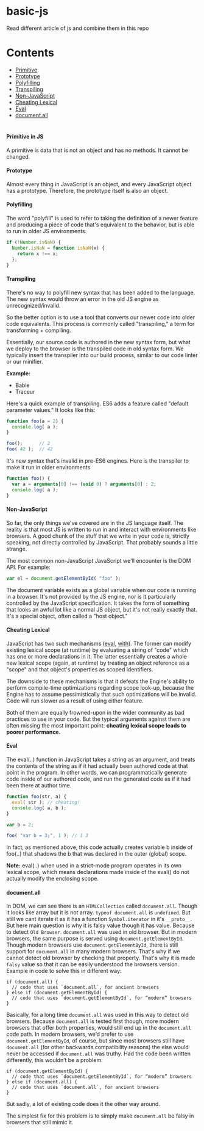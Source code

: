 # basic-js
Read different article of js and combine them in this repo
#

# Contents
- [Primitive](#primitive-in-js)
- [Prototype](#prototype)
- [Polyfilling](#polyfilling)
- [Transpiling](#transpiling)
- [Non-JavaScript](#non\-javascript)
- [Cheating Lexical](#cheating-lexical)
- [Eval](#eval)
- [document.all](#documentall)

#
#### Primitive in JS
A primitive is data that is not an object and has no methods. It cannot be changed.

#### Prototype
Almost every thing in JavaScript is an object, and every JavaScript object has a prototype. Therefore, the prototype itself is also an object.

#### Polyfilling
The word "polyfill" is used to refer to taking the definition of a newer feature and producing a piece of code that's equivalent to the behavior, but is able to run in older JS environments.

```js
if (!Number.isNaN) {
  Number.isNaN = function isNaN(x) {
    return x !== x;
  };
}
```

#### Transpiling
There's no way to polyfill new syntax that has been added to the language. The new syntax would throw an error in the old JS engine as unrecognized/invalid.

So the better option is to use a tool that converts our newer code into older code equivalents. This process is commonly called "transpiling," a term for transforming + compiling.

Essentially, our source code is authored in the new syntax form, but what we deploy to the browser is the transpiled code in old syntax form. We typically insert the transpiler into our build process, similar to our code linter or our minifier.

**Example:** 
- Bable
- Traceur

Here's a quick example of transpiling. ES6 adds a feature called "default parameter values." It looks like this:
```js
function foo(a = 2) {
  console.log( a );
}

foo();		// 2
foo( 42 );	// 42
```

It's new syntax that's invalid in pre-ES6 engines. Here is the transpiler to make it run in older environments

```js
function foo() {
  var a = arguments[0] !== (void 0) ? arguments[0] : 2;
  console.log( a );
}
```

#### Non-JavaScript
So far, the only things we've covered are in the JS language itself. The reality is that most JS is written to run in and interact with environments like browsers. A good chunk of the stuff that we write in your code is, strictly speaking, not directly controlled by JavaScript. That probably sounds a little strange.

The most common non-JavaScript JavaScript we'll encounter is the DOM API. For example:
```js
var el = document.getElementById( "foo" );
```
The document variable exists as a global variable when our code is running in a browser. It's not provided by the JS engine, nor is it particularly controlled by the JavaScript specification. It takes the form of something that looks an awful lot like a normal JS object, but it's not really exactly that. It's a special object, often called a "host object."

#### Cheating Lexical
JavaScript has two such mechanisms ([eval](#eval), [with](#cheating-lexical)). The former can modify existing lexical scope (at runtime) by evaluating a string of "code" which has one or more declarations in it. The latter essentially creates a whole new lexical scope (again, at runtime) by treating an object reference as a "scope" and that object's properties as scoped identifiers. 

The downside to these mechanisms is that it defeats the Engine's ability to perform compile-time optimizations regarding scope look-up, because the Engine has to assume pessimistically that such optimizations will be invalid. Code will run slower as a result of using either feature.

Both of them are equally frowned-upon in the wider community as bad practices to use in your code. But the typical arguments against them are often missing the most important point: **cheating lexical scope leads to poorer performance.**

#### Eval
The eval(..) function in JavaScript takes a string as an argument, and treats the contents of the string as if it had actually been authored code at that point in the program. In other words, we can programmatically generate code inside of our authored code, and run the generated code as if it had been there at author time.
```js
function foo(str, a) {
  eval( str ); // cheating!
  console.log( a, b );
}

var b = 2;

foo( "var b = 3;", 1 ); // 1 3
```
In fact, as mentioned above, this code actually creates variable b inside of foo(..) that shadows the b that was declared in the outer (global) scope.

**Note:** eval(..) when used in a strict-mode program operates in its own lexical scope, which means declarations made inside of the eval() do not actually modify the enclosing scope.

#### document.all

In DOM, we can see there is an `HTMLCollection` called `document.all`. Though it looks like array but it is not array. `typeof document.all` is `undefined`. But still we cant iterate it as it has a function `Symbol.iterator` in it's `__proto__`. But here main question is why it is falsy value though it has value. Because to detect `Old Browser`. `document.all` was used in old browser. But in modern browsers, the same purpose is served using `document.getElementById`. Though modern browsers use `document.getElementById`, there is still support for `document.all` in many modern browsers. That's why if we cannot detect old browser by checking that property. That's why it is made `falsy` value so that it can be easily understood the browsers version. Example in code to solve this in different way:

```
if (document.all) {
  // code that uses `document.all`, for ancient browsers
} else if (document.getElementById) {
  // code that uses `document.getElementById`, for “modern” browsers
}
```
Basically, for a long time `document.all` was used in this way to detect old browsers. Because `document.all` is tested first though, more modern browsers that offer both properties, would still end up in the `document.all` code path. In modern browsers, we’d prefer to use `document.getElementById`, of course, but since most browsers still have `document.all` (for other backwards compatibility reasons) the else would never be accessed if `document.all` was truthy. Had the code been written differently, this wouldn’t be a problem:

```
if (document.getElementById) {
  // code that uses `document.getElementById`, for “modern” browsers
} else if (document.all) {
  // code that uses `document.all`, for ancient browsers
}
```

But sadly, a lot of existing code does it the other way around.

The simplest fix for this problem is to simply make `document.all` be falsy in browsers that still mimic it.

